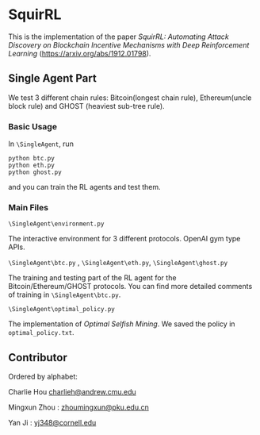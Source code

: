 # SquirRL

This is the implementation of the paper *SquirRL: Automating Attack Discovery on Blockchain Incentive Mechanisms with Deep Reinforcement Learning* (https://arxiv.org/abs/1912.01798). 

## Single Agent Part

We test 3 different chain rules: Bitcoin(longest chain rule), Ethereum(uncle block rule) and GHOST (heaviest sub-tree rule). 

### Basic Usage

In `\SingleAgent`,  run

```
python btc.py
python eth.py
python ghost.py
```

and you can train the RL agents and test them. 

### Main Files

`\SingleAgent\environment.py` 

The interactive environment for 3 different protocols. OpenAI gym type APIs. 

`\SingleAgent\btc.py` , `\SingleAgent\eth.py`, `\SingleAgent\ghost.py` 

The training and testing part of the RL agent for the Bitcoin/Ethereum/GHOST protocols. You can find more detailed comments of training in `\SingleAgent\btc.py`. 

`\SingleAgent\optimal_policy.py`

The implementation of *Optimal Selfish Mining*. We saved the policy in `optimal_policy.txt`. 

## Contributor

Ordered by alphabet: 

Charlie Hou charlieh@andrew.cmu.edu

Mingxun Zhou : zhoumingxun@pku.edu.cn

Yan Ji : yj348@cornell.edu



